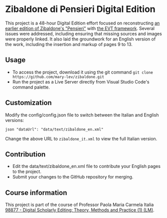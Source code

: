 Zibaldone di Pensieri Digital Edition
===============

This project is a 48-hour Digital Edition effort focused on reconstructing [an earlier edition of Zibaldone's "Pensieri"](https://github.com/Alessia438/Zibaldone_di_pensieri.github.io/) with [the EVT framework](http://evt.labcd.unipi.it/). Several issues were addressed, including ensuring that missing sources and images were properly linked. It also laid the groundwork for an English version of the work, including the insertion and markup of pages 9 to 13.

## Usage

- To access the project, download it using the git command `git clone https://github.com/mary-lev/zibaldone.git`
- Run the project as a Live Server directly from Visual Studio Code's command palette.

## Customization

Modify the config/config.json file to switch between the Italian and English versions:

`json
"dataUrl": "data/text/zibaldone_en.xml"
`

Change the above URL to `zibaldone_it.xml` to view the full Italian version.

## Contribution

- Edit the data/text/zibaldone_en.xml file to contribute your English pages to the project.
- Submit your changes to the GitHub repository for merging.

## Course information
This project is part of the course of Professor Paola Maria Carmela Italia [98877 - Digital Scholarly Editing: Theory, Methods and Practice (1) (LM)](https://www.unibo.it/en/study/phd-professional-masters-specialisation-schools-and-other-programmes/course-unit-catalogue/course-unit/2023/478841).